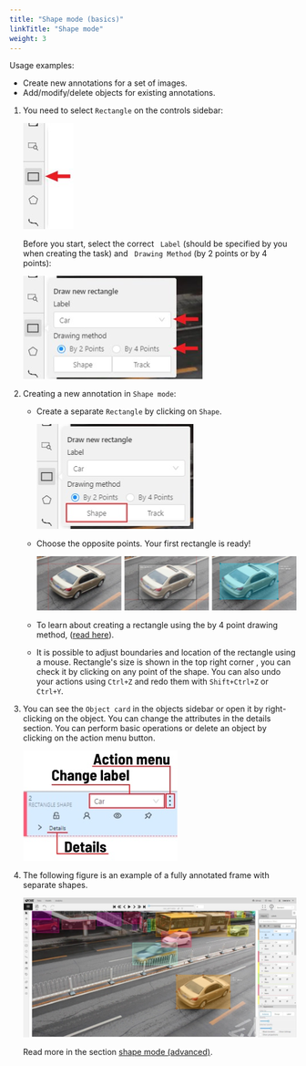 ```yaml
---
title: "Shape mode (basics)"
linkTitle: "Shape mode"
weight: 3
---
```

Usage examples:

- Create new annotations for a set of images.
- Add/modify/delete objects for existing annotations.

1.  You need to select `Rectangle` on the controls sidebar:

    ![](/images/image082.jpg)

    Before you start, select the correct ` Label` (should be specified by you when creating the task)
    and ` Drawing Method` (by 2 points or by 4 points):

    ![](/images/image080.jpg)

1.  Creating a new annotation in `Shape mode`:

    - Create a separate `Rectangle` by clicking on `Shape`.

      ![](/images/image081.jpg)

    - Choose the opposite points. Your first rectangle is ready!

      ![](/images/image011_detrac.jpg)

    - To learn about creating a rectangle using the by 4 point drawing method, ([read here](/docs/for-users/user-guide/advanced/annotation-with-rectangle-by-4-points)).

    - It is possible to adjust boundaries and location of the rectangle using a mouse.
      Rectangle's size is shown in the top right corner , you can check it by clicking on any point of the shape.
      You can also undo your actions using `Ctrl+Z` and redo them with `Shift+Ctrl+Z` or `Ctrl+Y`.

1.  You can see the `Object card` in the objects sidebar or open it by right-clicking on the object.
    You can change the attributes in the details section.
    You can perform basic operations or delete an object by clicking on the action menu button.

    ![](/images/image012.jpg)

1.  The following figure is an example of a fully annotated frame with separate shapes.

    ![](/images/image013_detrac.jpg)

    Read more in the section [shape mode (advanced)](/docs/for-users/user-guide/advanced/shape-mode-advanced).
